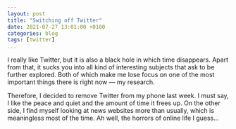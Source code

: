 ```yaml
---
layout: post
title: "Switching off Twitter"
date: 2021-07-27 13:01:00 +0100
categories: blog
tags: [twitter]
...
```


I really like Twitter, but it is also a black hole in which time disappears. Apart from that, it sucks you into all kind of interesting subjects that ask to be further explored. Both of which make me lose focus on one of the most important things there is right now — my research. 

Therefore, I decided to remove Twitter from my phone last week. I must say, I like the peace and quiet and the amount of time it frees up. On the other side, I find myself looking at news websites more than usually, which is meaningless most of the time. Ah well, the horrors of online life I guess…